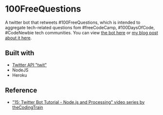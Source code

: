 # 100FreeQuestions

A twitter bot that retweets #100FreeQuestions, which is intended to aggregate tech-related questions fom #freeCodeCamp, #100DaysOfCode, #CodeNewbie tech communities. You can view [the bot here]() or [my blog post about it here]().

## Built with 
- [Twitter API "twit"](https://github.com/ttezel/twit)
- NodeJS
- Heroku

## Reference
- ["15: Twitter Bot Tutorial - Node.js and Processing" video series by theCodingTrain](https://www.youtube.com/playlist?list=PLRqwX-V7Uu6atTSxoRiVnSuOn6JHnq2yV)
